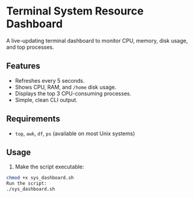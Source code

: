 # Terminal System Resource Dashboard

A live-updating terminal dashboard to monitor CPU, memory, disk usage, and top processes.

## Features

- Refreshes every 5 seconds.
- Shows CPU, RAM, and `/home` disk usage.
- Displays the top 3 CPU-consuming processes.
- Simple, clean CLI output.

## Requirements

- `top`, `awk`, `df`, `ps` (available on most Unix systems)

## Usage

1. Make the script executable:
```bash
chmod +x sys_dashboard.sh
Run the script:
./sys_dashboard.sh